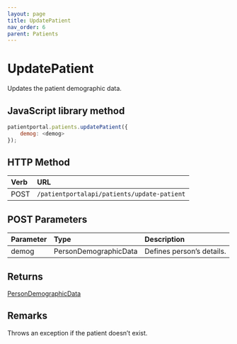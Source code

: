 ```yaml
---
layout: page
title: UpdatePatient
nav_order: 6
parent: Patients
---
```


# UpdatePatient

Updates the patient demographic data.

## JavaScript library method

```javascript
patientportal.patients.updatePatient({
    demog: <demog>
});
```

## HTTP Method

| Verb | URL                                               |
|:-----|:--------------------------------------------------|
| POST | `/patientportalapi/patients/update-patient` |

## POST Parameters

| Parameter | Type   | Description                                                 |
|:----------|:-------|:------------------------------------------------------------|
| demog | PersonDemographicData | Defines person’s details. |

## Returns

[PersonDemographicData](../objects-and-data-types/persondemographicdata)

## Remarks

Throws an exception if the patient doesn’t exist.
